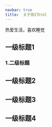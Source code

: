 ```yaml
---
navbar: true
title:  关于我们html
--- 
```


热爱生活，喜欢睡觉

## 一级标题1
### 1.二级标题

## 一级标题2
## 一级标题3
## 一级标题4

